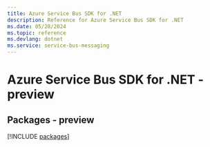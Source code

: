 ```yaml
---
title: Azure Service Bus SDK for .NET
description: Reference for Azure Service Bus SDK for .NET
ms.date: 05/28/2024
ms.topic: reference
ms.devlang: dotnet
ms.service: service-bus-messaging
---
```

# Azure Service Bus SDK for .NET - preview
## Packages - preview
[!INCLUDE [packages](service-bus-index.md)]